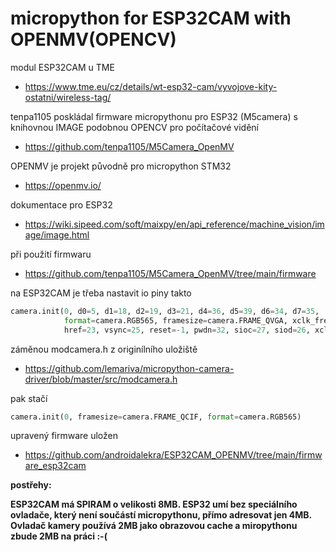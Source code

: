# micropython for ESP32CAM with OPENMV(OPENCV)

modul ESP32CAM u TME
+ https://www.tme.eu/cz/details/wt-esp32-cam/vyvojove-kity-ostatni/wireless-tag/

tenpa1105 poskládal firmware micropythonu pro ESP32 (M5camera) s knihovnou IMAGE podobnou OPENCV pro počítačové vidění
+ https://github.com/tenpa1105/M5Camera_OpenMV

OPENMV je projekt původně pro micropython STM32
+ https://openmv.io/

dokumentace pro ESP32
+ https://wiki.sipeed.com/soft/maixpy/en/api_reference/machine_vision/image/image.html

při použití firmwaru
+ https://github.com/tenpa1105/M5Camera_OpenMV/tree/main/firmware

na ESP32CAM je třeba nastavit io piny takto

```python
camera.init(0, d0=5, d1=18, d2=19, d3=21, d4=36, d5=39, d6=34, d7=35,
            format=camera.RGB565, framesize=camera.FRAME_QVGA, xclk_freq=camera.XCLK_10MHz,
            href=23, vsync=25, reset=-1, pwdn=32, sioc=27, siod=26, xclk=0, pclk=22)
 ```
 
 záměnou modcamera.h z originílního uložiště
 
 + https://github.com/lemariva/micropython-camera-driver/blob/master/src/modcamera.h
 
 pak stačí
 
 ```python
camera.init(0, framesize=camera.FRAME_QCIF, format=camera.RGB565)
```

upravený firmware uložen

+ https://github.com/androidalekra/ESP32CAM_OPENMV/tree/main/firmware_esp32cam


**postřehy:**

**ESP32CAM má SPIRAM o velikosti 8MB. ESP32 umí bez speciálního ovladače, který není součástí micropythonu, přímo adresovat jen 4MB.
Ovladač kamery používá 2MB jako obrazovou cache a miropythonu zbude 2MB na práci :-(**
